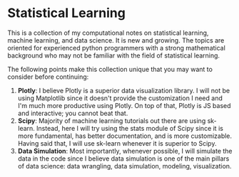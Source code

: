 # Statistical Learning

This is a collection of my computational notes on statistical learning, machine learning, and data science. It is new and growing. The topics are oriented for experienced python programmers with a strong mathematical background who may not be familiar with the field of statistical learning.

The following points make this collection unique that you may want to consider before continuing:

1. **Plotly**: I believe Plotly is a superior data visualization library. I will not be using Matplotlib since it doesn't provide the customization I need and I'm much more productive using Plotly. On top of that, Plotly is JS based and interactive; you cannot beat that.
2. **Scipy**: Majority of machine learning tutorials out there are using sk-learn. Instead, here I will try using the stats module of Scipy since it is more fundamental, has better documentation, and is more customizable. Having said that, I will use sk-learn whenever it is superior to Scipy.
3. **Data Simulation**: Most importantly, whenever possible, I will simulate the data in the code since I believe data simulation is one of the main pillars of data science: data wrangling, data simulation, modeling, visualization.
